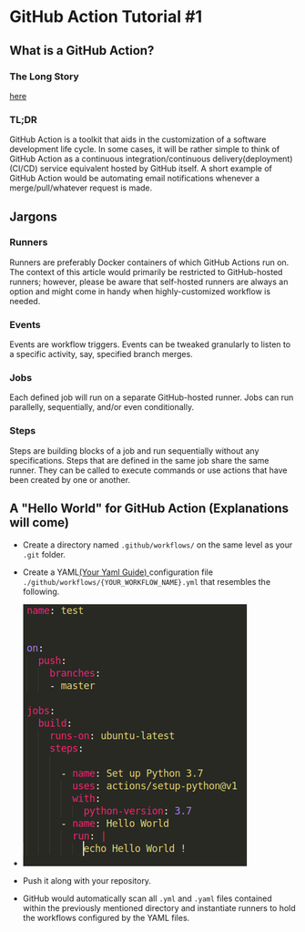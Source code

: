# GitHub Action Tutorial #1

## What is a GitHub Action?

### The Long Story
[here](https://help.github.com/en/actions/automating-your-workflow-with-github-actions)

### TL;DR
GitHub Action is a toolkit that aids in the customization of a software development life cycle. In some cases, it will be rather simple to think of GitHub Action as a continuous integration/continuous delivery(deployment) (CI/CD) service equivalent hosted by GitHub itself. A short example of GitHub Action would be automating email notifications whenever a merge/pull/whatever request is made.

## Jargons

### Runners

Runners are preferably Docker containers of which GitHub Actions run on. The context of this article would primarily be restricted to GitHub-hosted runners; however, please be aware that self-hosted runners are always an option and might come in handy when highly-customized workflow is needed.

### Events
Events are workflow triggers. Events can be tweaked granularly to listen to a specific activity, say, specified branch merges.

### Jobs
Each defined job will run on a separate GitHub-hosted runner. Jobs can run parallelly, sequentially, and/or even conditionally. 

### Steps 
Steps are building blocks of a job and run sequentially without any specifications. Steps that are defined in the same job share the same runner. They can be called to execute commands or use actions that have been created by one or another.

## A "Hello World" for GitHub Action (Explanations will come)

- Create a directory named ```.github/workflows/``` on the same level as your ```.git``` folder.
- Create a YAML[(Your Yaml Guide) ](https://www.codeproject.com/Articles/1214409/Learn-YAML-in-five-minutes) configuration file ```./github/workflows/{YOUR_WORKFLOW_NAME}.yml``` that resembles the following.

- ![alt text](./images/helloworld.png)

- Push it along with your repository.
- GitHub would automatically scan all ```.yml``` and ```.yaml``` files contained within the previously mentioned directory and instantiate runners to hold the workflows configured by the YAML files.


